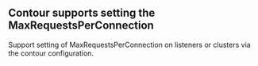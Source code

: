 ## Contour supports setting the MaxRequestsPerConnection

Support setting of MaxRequestsPerConnection on listeners or clusters via the contour configuration.


